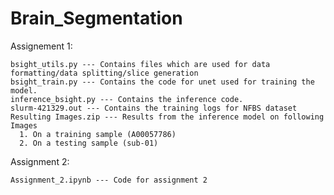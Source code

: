 # Brain_Segmentation

Assignement 1:

    bsight_utils.py --- Contains files which are used for data formatting/data splitting/slice generation
    bsight_train.py --- Contains the code for unet used for training the model.
    inference_bsight.py --- Contains the inference code. 
    slurm-421329.out --- Contains the training logs for NFBS dataset
    Resulting Images.zip --- Results from the inference model on following Images
      1. On a training sample (A00057786)
      2. On a testing sample (sub-01)


Assignment 2:

    Assignment_2.ipynb --- Code for assignment 2
